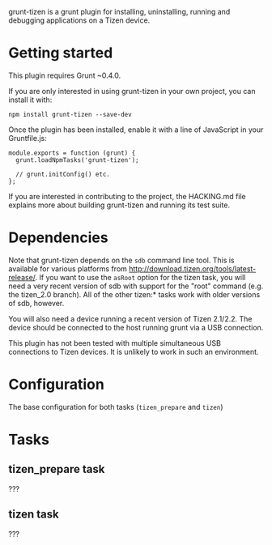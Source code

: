 grunt-tizen is a grunt plugin for installing, uninstalling, running and debugging applications on a Tizen device.

# Getting started

This plugin requires Grunt ~0.4.0.

If you are only interested in using grunt-tizen in your own project, you can install it with:

    npm install grunt-tizen --save-dev

Once the plugin has been installed, enable it with a line of JavaScript in your Gruntfile.js:

    module.exports = function (grunt) {
      grunt.loadNpmTasks('grunt-tizen');

      // grunt.initConfig() etc.
    };

If you are interested in contributing to the project, the HACKING.md file explains more about building grunt-tizen and running its test suite.

# Dependencies

Note that grunt-tizen depends on the <code>sdb</code> command line tool. This is available for various platforms from http://download.tizen.org/tools/latest-release/. If you want to use the <code>asRoot</code> option for the tizen task, you will need a very recent version of sdb with support for the "root" command (e.g. the tizen_2.0 branch). All of the other tizen:* tasks work with older versions of sdb, however.

You will also need a device running a recent version of Tizen 2.1/2.2. The device should be connected to the host running grunt via a USB connection.

This plugin has not been tested with multiple simultaneous USB connections to Tizen devices. It is unlikely to work in such an environment.

# Configuration

The base configuration for both tasks (<code>tizen_prepare</code> and <code>tizen</code>)

# Tasks

## tizen_prepare task

???

## tizen task

???
